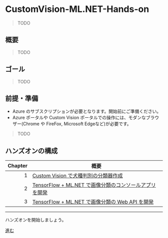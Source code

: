 # CustomVision-ML.NET-Hands-on

> TODO

## 概要

> TODO

## ゴール

> TODO

## 前提・準備

- Azure のサブスクリプションが必要となります。開始前にご準備ください。
- Azure ポータルや Custom Vision ポータルでの操作には、モダンなブラウザー(Chrome や FireFox, Microsoft Edgeなど)が必要です。

> TODO

## ハンズオンの構成

|Chapter|概要|
|--:|---|
|1|[Custom Vision で犬種判別の分類器作成](./docs/01_create-custom-vision.md)|
|2|[TensorFlow + ML.NET で画像分類のコンソールアプリを開発](./docs/02_create-console-app.md)|
|3|[TensorFlow + ML.NET で画像分類の Web API を開発](./docs/03_create-aspnetcore-app.md)|

---

ハンズオンを開始しましょう。

[進む](./docs/01_create-custom-vision.md)
